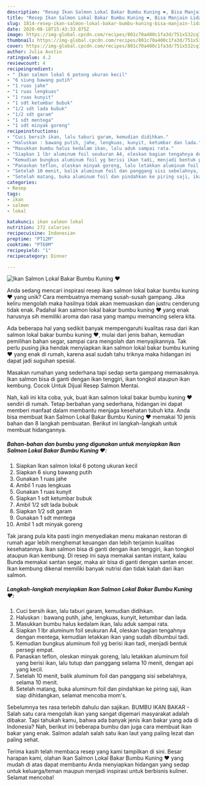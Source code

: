 ```yaml
---
description: "Resep Ikan Salmon Lokal Bakar Bumbu Kuning ❤️, Bisa Manjain Lidah"
title: "Resep Ikan Salmon Lokal Bakar Bumbu Kuning ❤️, Bisa Manjain Lidah"
slug: 1814-resep-ikan-salmon-lokal-bakar-bumbu-kuning-bisa-manjain-lidah
date: 2020-08-18T15:43:33.075Z
image: https://img-global.cpcdn.com/recipes/801c70a400c1fa3d/751x532cq70/ikan-salmon-lokal-bakar-bumbu-kuning-❤️-foto-resep-utama.jpg
thumbnail: https://img-global.cpcdn.com/recipes/801c70a400c1fa3d/751x532cq70/ikan-salmon-lokal-bakar-bumbu-kuning-❤️-foto-resep-utama.jpg
cover: https://img-global.cpcdn.com/recipes/801c70a400c1fa3d/751x532cq70/ikan-salmon-lokal-bakar-bumbu-kuning-❤️-foto-resep-utama.jpg
author: Julia Austin
ratingvalue: 4.2
reviewcount: 4
recipeingredient:
- " Ikan salmon lokal 6 potong ukuran kecil"
- "6 siung bawang putih"
- "1 ruas jahe"
- "1 ruas lengkuas"
- "1 ruas kunyit"
- "1 sdt ketumbar bubuk"
- "1/2 sdt lada bubuk"
- "1/2 sdt garam"
- "1 sdt mentega"
- "1 sdt minyak goreng"
recipeinstructions:
- "Cuci bersih ikan, lalu taburi garam, kemudian didihkan."
- "Haluskan : bawang putih, jahe, lengkuas, kunyit, ketumbar dan lada."
- "Masukkan bumbu halus kedalam ikan, lalu aduk sampai rata."
- "Siapkan 1 lbr aluminum foil seukuran A4, oleskan bagian tengahnya dengan mentega, kemudian letakkan ikan yang sudah dibumbui tadi."
- "Kemudian bungkus aluminum foil yg berisi ikan tadi, menjadi bentuk persegi empat."
- "Panaskan teflon, oleskan minyak goreng, lalu letakkan aluminum foil yang berisi ikan, lalu tutup dan panggang selama 10 menit, dengan api yang kecil."
- "Setelah 10 menit, balik aluminum foil dan panggang sisi sebelahnya, selama 10 menit."
- "Setelah matang, buka aluminum foil dan pindahkan ke piring saji, ikan siap dihidangkan, selamat mencoba mom&#39;s."
categories:
- Resep
tags:
- ikan
- salmon
- lokal

katakunci: ikan salmon lokal 
nutrition: 272 calories
recipecuisine: Indonesian
preptime: "PT12M"
cooktime: "PT60M"
recipeyield: "1"
recipecategory: Dinner

---
```



![Ikan Salmon Lokal Bakar Bumbu Kuning ❤️](https://img-global.cpcdn.com/recipes/801c70a400c1fa3d/751x532cq70/ikan-salmon-lokal-bakar-bumbu-kuning-❤️-foto-resep-utama.jpg)

Anda sedang mencari inspirasi resep ikan salmon lokal bakar bumbu kuning ❤️ yang unik? Cara membuatnya memang susah-susah gampang. Jika keliru mengolah maka hasilnya tidak akan memuaskan dan justru cenderung tidak enak. Padahal ikan salmon lokal bakar bumbu kuning ❤️ yang enak harusnya sih memiliki aroma dan rasa yang mampu memancing selera kita.

Ada beberapa hal yang sedikit banyak mempengaruhi kualitas rasa dari ikan salmon lokal bakar bumbu kuning ❤️, mulai dari jenis bahan, kemudian pemilihan bahan segar, sampai cara mengolah dan menyajikannya. Tak perlu pusing jika hendak menyiapkan ikan salmon lokal bakar bumbu kuning ❤️ yang enak di rumah, karena asal sudah tahu triknya maka hidangan ini dapat jadi suguhan spesial.

Masakan rumahan yang sederhana tapi sedap serta gampang memasaknya. Ikan salmon bisa di ganti dengan ikan tenggiri, ikan tongkol ataupun ikan kembung. Cocok Untuk Dijual Resep Salmon Mentai.


Nah, kali ini kita coba, yuk, buat ikan salmon lokal bakar bumbu kuning ❤️ sendiri di rumah. Tetap berbahan yang sederhana, hidangan ini dapat memberi manfaat dalam membantu menjaga kesehatan tubuh kita. Anda bisa membuat Ikan Salmon Lokal Bakar Bumbu Kuning ❤️ memakai 10 jenis bahan dan 8 langkah pembuatan. Berikut ini langkah-langkah untuk membuat hidangannya.

<!--inarticleads1-->

##### Bahan-bahan dan bumbu yang digunakan untuk menyiapkan Ikan Salmon Lokal Bakar Bumbu Kuning ❤️:

1. Siapkan  Ikan salmon lokal 6 potong ukuran kecil
1. Siapkan 6 siung bawang putih
1. Gunakan 1 ruas jahe
1. Ambil 1 ruas lengkuas
1. Gunakan 1 ruas kunyit
1. Siapkan 1 sdt ketumbar bubuk
1. Ambil 1/2 sdt lada bubuk
1. Siapkan 1/2 sdt garam
1. Gunakan 1 sdt mentega
1. Ambil 1 sdt minyak goreng


Tak jarang pula kita pasti ingin menyediakan menu makanan restoran di rumah agar lebih menghemat keuangan dan lebih terjamin kualitas kesehatannya. Ikan salmon bisa di ganti dengan ikan tenggiri, ikan tongkol ataupun ikan kembung. Di resep ini saya memakai santan instant, kalau Bunda memakai santan segar, maka air bisa di ganti dengan santan encer. Ikan kembung dikenal memiliki banyak nutrisi dan tidak kalah dari ikan salmon. 

<!--inarticleads2-->

##### Langkah-langkah menyiapkan Ikan Salmon Lokal Bakar Bumbu Kuning ❤️:

1. Cuci bersih ikan, lalu taburi garam, kemudian didihkan.
1. Haluskan : bawang putih, jahe, lengkuas, kunyit, ketumbar dan lada.
1. Masukkan bumbu halus kedalam ikan, lalu aduk sampai rata.
1. Siapkan 1 lbr aluminum foil seukuran A4, oleskan bagian tengahnya dengan mentega, kemudian letakkan ikan yang sudah dibumbui tadi.
1. Kemudian bungkus aluminum foil yg berisi ikan tadi, menjadi bentuk persegi empat.
1. Panaskan teflon, oleskan minyak goreng, lalu letakkan aluminum foil yang berisi ikan, lalu tutup dan panggang selama 10 menit, dengan api yang kecil.
1. Setelah 10 menit, balik aluminum foil dan panggang sisi sebelahnya, selama 10 menit.
1. Setelah matang, buka aluminum foil dan pindahkan ke piring saji, ikan siap dihidangkan, selamat mencoba mom&#39;s.


Sebelumnya tes rasa terlebih dahulu dan sajikan. BUMBU IKAN BAKAR - Salah satu cara mengolah ikan yang sangat digemari masyarakat adalah dibakar. Tapi tahukah kamu, bahwa ada banyak jenis ikan bakar yang ada di Indonesia? Nah, berikut ini beberapa bumbu dan juga cara membuat ikan bakar yang enak. Salmon adalah salah satu ikan laut yang paling lezat dan paling sehat. 

Terima kasih telah membaca resep yang kami tampilkan di sini. Besar harapan kami, olahan Ikan Salmon Lokal Bakar Bumbu Kuning ❤️ yang mudah di atas dapat membantu Anda menyiapkan hidangan yang sedap untuk keluarga/teman maupun menjadi inspirasi untuk berbisnis kuliner. Selamat mencoba!
